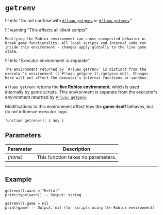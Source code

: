 # `getrenv`

!!! info "Do not confuse with [`#!luau getgenv`](./getgenv.md) or [`#!luau getsenv`](../Scripts/getsenv.md)."

!!! warning "This affects all client scripts"

    Modifying the Roblox environment can cause unexpected behavior or break game functionality. All local scripts and internal code run inside this environment - changes apply globally to the live game state.

!!! info "Executor environment is separate"

    The environment returned by `#!luau getrenv` is distinct from the executor's environment ([`#!luau getgenv`](./getgenv.md)). Changes here will not affect the executor's internal functions or sandbox.

`#!luau getrenv` returns the **live Roblox environment**, which is used internally by game scripts. This environment is separate from the executor's environment returned by [`#!luau getgenv`](./getgenv.md).

Modifications to this environment affect how the **game itself** behaves, but do not influence executor logic.

```luau
function getrenv(): { any }
```

## Parameters

| Parameter | Description                      |
|-----------|----------------------------------|
| *(none)*  | This function takes no parameters. |

---

## Example

```luau title="Overriding Roblox environment functions" linenums="1"
getrenv().warn = "Hello!"
print(type(warn)) -- Output: string

getrenv().game = nil
print(game) -- Output: nil (for scripts using the Roblox environment)
```
